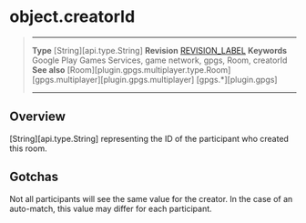 # object.creatorId

> --------------------- ------------------------------------------------------------------------------------------
> __Type__              [String][api.type.String]
> __Revision__          [REVISION_LABEL](REVISION_URL)
> __Keywords__          Google Play Games Services, game network, gpgs, Room, creatorId
> __See also__          [Room][plugin.gpgs.multiplayer.type.Room]
>						[gpgs.multiplayer][plugin.gpgs.multiplayer]
>                       [gpgs.*][plugin.gpgs]
> --------------------- ------------------------------------------------------------------------------------------

## Overview

[String][api.type.String] representing the ID of the participant who created this room.

## Gotchas

Not all participants will see the same value for the creator. In the case of an <nobr>auto-match</nobr>, this value may differ for each participant.